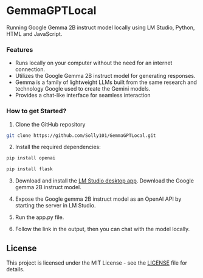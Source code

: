 # GemmaGPTLocal
Running Google Gemma 2B instruct model locally using LM Studio, Python, HTML and JavaScript.

### Features
- Runs locally on your computer without the need for an internet connection.
- Utilizes the Google Gemma 2B instruct model for generating responses.
- Gemma is a family of lightweight LLMs built from the same research and technology Google used to create the Gemini models.
- Provides a chat-like interface for seamless interaction

### How to get Started?

1. Clone the GitHub repository

```bash
git clone https://github.com/Solly101/GemmaGPTLocal.git
```
2. Install the required dependencies:

```bash
pip install openai
```
```bash
pip install flask
```
3. Download and install the [LM Studio desktop app](https://lmstudio.ai/). Download the Google gemma 2B instruct model.

4. Expose the  Google gemma 2B instruct model as an OpenAI API by starting the server in LM Studio. 

5. Run the app.py file.

6. Follow the link in the output, then you can chat with the model locally.
   
   


## License
This project is licensed under the MIT License - see the [LICENSE](LICENSE) file for details.
